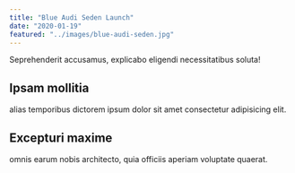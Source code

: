 ```yaml
---
title: "Blue Audi Seden Launch"
date: "2020-01-19"
featured: "../images/blue-audi-seden.jpg"
---
```

Seprehenderit accusamus, explicabo eligendi necessitatibus soluta!

## Ipsam mollitia

alias temporibus dictorem ipsum dolor sit amet consectetur adipisicing elit.

## Excepturi maxime

omnis earum nobis architecto, quia officiis aperiam voluptate quaerat.